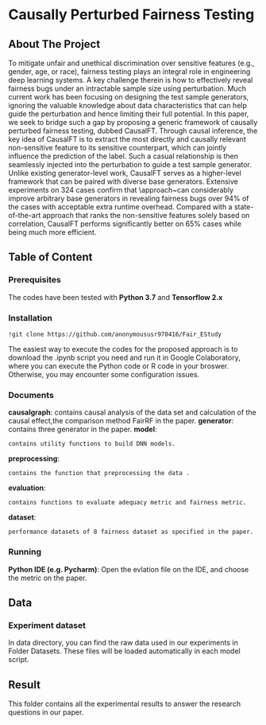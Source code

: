 # Causally Perturbed Fairness Testing

<!-- ABOUT THE PROJECT -->

## About The Project

To mitigate unfair and unethical discrimination over sensitive features (e.g., gender, age, or race), fairness testing plays an integral role in engineering deep learning systems. A key challenge therein is how to effectively reveal fairness bugs under an intractable sample size using perturbation. Much current work has been focusing on designing the test sample generators, ignoring the valuable knowledge about data characteristics that can help guide the perturbation and hence limiting their full potential. In this paper, we seek to bridge such a gap by proposing a generic framework of causally perturbed fairness testing, dubbed  CausalFT. Through causal inference, the key idea of CausalFT is to extract the most directly and causally relevant non-sensitive feature to its sensitive counterpart, which can jointly influence the prediction of the label. Such a casual relationship is then seamlessly injected into the perturbation to guide a test sample generator. Unlike existing generator-level work,  CausalFT serves as a higher-level framework that can be paired with diverse base generators. Extensive experiments on $324$ cases confirm that \approach~can considerably improve arbitrary base generators in revealing fairness bugs over $94\%$ of the cases with acceptable extra runtime overhead. Compared with a state-of-the-art approach that ranks the non-sensitive features solely based on correlation,  CausalFT performs significantly better on $65\%$ cases while being much more efficient.
## Table of Content

### Prerequisites

The codes have been tested with **Python 3.7** and **Tensorflow 2.x**

### Installation

```!git clone https://github.com/anonymoususr970416/Fair_EStudy ```

The easiest way to execute the codes for the proposed approach is to download the .ipynb script you need and run it in Google Colaboratory, where you can execute the Python code or R code in your broswer. Otherwise, you may encounter some configuration issues.
### Documents

**causalgraph**: contains causal analysis of the data set and calculation of the causal effect,the comparison method FairRF in the paper.
**generator**:  
    contains three generator in the paper.
**model**:  

    contains utility functions to build DNN models.
**preprocessing**:  

    contains the function that preprocessing the data .
**evaluation**:  

    contains functions to evaluate adequacy metric and fairness metric.     

**dataset**:  

    performance datasets of 8 fairness dataset as specified in the paper.

### Running
**Python IDE (e.g. Pycharm)**: Open the evlation file on the IDE, and choose the metric on the paper.

## Data

### Experiment dataset

In data directory, you can find the raw data used in our experiments in Folder Datasets. These files will be loaded automatically in each model script.


## Result

This folder contains all the experimental results to answer the research questions in our paper.
